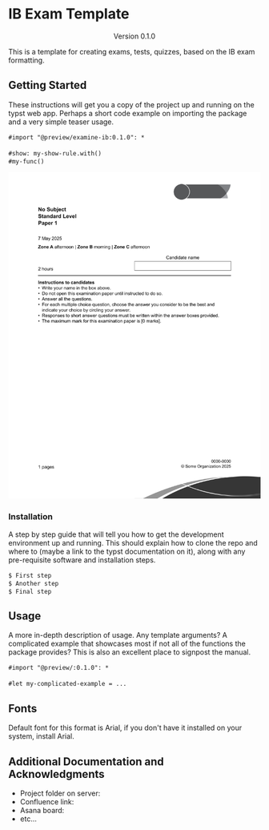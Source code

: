 # IB Exam Template

<div align="center">Version 0.1.0</div>

This is a template for creating exams, tests, quizzes, based on the IB exam formatting.

## Getting Started

These instructions will get you a copy of the project up and running on the typst web app. Perhaps a short code example on importing the package and a very simple teaser usage.

```typ
#import "@preview/examine-ib:0.1.0": *

#show: my-show-rule.with()
#my-func()
```

<picture>
  <img src="./thumbnail.png">
</picture>

### Installation

A step by step guide that will tell you how to get the development environment up and running. This should explain how to clone the repo and where to (maybe a link to the typst documentation on it), along with any pre-requisite software and installation steps.

```
$ First step
$ Another step
$ Final step
```

## Usage

A more in-depth description of usage. Any template arguments? A complicated example that showcases most if not all of the functions the package provides? This is also an excellent place to signpost the manual.

```typ
#import "@preview/:0.1.0": *

#let my-complicated-example = ...
```

## Fonts

Default font for this format is Arial, if you don't have it installed on your system, install Arial.

## Additional Documentation and Acknowledgments

- Project folder on server:
- Confluence link:
- Asana board:
- etc...

